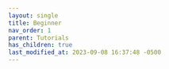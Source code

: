 ```yaml
---
layout: single
title: Beginner
nav_order: 1
parent: Tutorials
has_children: true
last_modified_at: 2023-09-08 16:37:48 -0500
---
```


